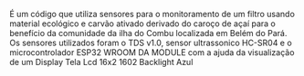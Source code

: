 É um código que utiliza sensores para o monitoramento de um filtro usando material ecológico e carvão ativado derivado do caroço de açaí para o benefício da comunidade da ilha do Combu localizada em Belém do Pará. Os sensores utilizados foram o TDS v1.0, sensor ultrassonico HC-SR04 e o microcontrolador ESP32 WROOM DA MODULE com a ajuda da visualização de um Display Tela Lcd 16x2 1602 Backlight Azul
